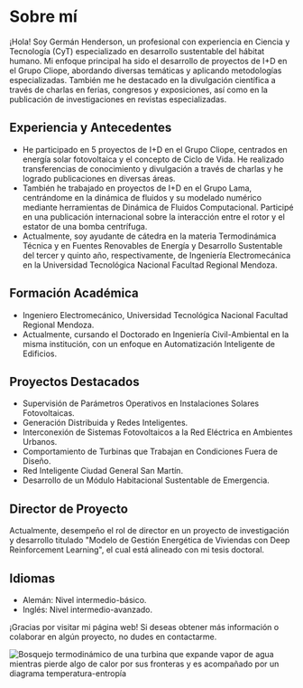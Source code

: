 # Sobre mí

¡Hola! Soy Germán Henderson, un profesional con experiencia en Ciencia y Tecnología (CyT) especializado en desarrollo sustentable del hábitat humano. Mi enfoque principal ha sido el desarrollo de proyectos de I+D en el Grupo Cliope, abordando diversas temáticas y aplicando metodologías especializadas. También me he destacado en la divulgación científica a través de charlas en ferias, congresos y exposiciones, así como en la publicación de investigaciones en revistas especializadas.

## Experiencia y Antecedentes

- He participado en 5 proyectos de I+D en el Grupo Cliope, centrados en energía solar fotovoltaica y el concepto de Ciclo de Vida. He realizado transferencias de conocimiento y divulgación a través de charlas y he logrado publicaciones en diversas áreas.
- También he trabajado en proyectos de I+D en el Grupo Lama, centrándome en la dinámica de fluidos y su modelado numérico mediante herramientas de Dinámica de Fluidos Computacional. Participé en una publicación internacional sobre la interacción entre el rotor y el estator de una bomba centrífuga.
- Actualmente, soy ayudante de cátedra en la materia Termodinámica Técnica y en Fuentes Renovables de Energía y Desarrollo Sustentable del tercer y quinto año, respectivamente, de Ingeniería Electromecánica en la Universidad Tecnológica Nacional Facultad Regional Mendoza.

## Formación Académica

- Ingeniero Electromecánico, Universidad Tecnológica Nacional Facultad Regional Mendoza.
- Actualmente, cursando el Doctorado en Ingeniería Civil-Ambiental en la misma institución, con un enfoque en Automatización Inteligente de Edificios.

## Proyectos Destacados

- Supervisión de Parámetros Operativos en Instalaciones Solares Fotovoltaicas.
- Generación Distribuida y Redes Inteligentes.
- Interconexión de Sistemas Fotovoltaicos a la Red Eléctrica en Ambientes Urbanos.
- Comportamiento de Turbinas que Trabajan en Condiciones Fuera de Diseño.
- Red Inteligente Ciudad General San Martín.
- Desarrollo de un Módulo Habitacional Sustentable de Emergencia.

## Director de Proyecto

Actualmente, desempeño el rol de director en un proyecto de investigación y desarrollo titulado "Modelo de Gestión Energética de Viviendas con Deep Reinforcement Learning", el cual está alineado con mi tesis doctoral.

## Idiomas

- Alemán: Nivel intermedio-básico.
- Inglés: Nivel intermedio-avanzado.

¡Gracias por visitar mi página web! Si deseas obtener más información o colaborar en algún proyecto, no dudes en contactarme.

![Bosquejo termodinámico de una turbina que expande vapor de agua mientras pierde algo de calor por sus fronteras y es acompañado por un diagrama temperatura-entropía](https://github.com/hermmanhender/germanhenderson.github.io/assets/52546433/990fe761-a903-4181-836f-4713176509a8)

